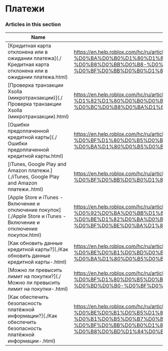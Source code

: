# Платежи  
### Articles in this section
Name|URL
-|-
[Кредитная карта отклонена или в ожидании платежа](./Кредитная карта отклонена или в ожидании платежа.html) |https://en.help.roblox.com/hc/ru/articles/360000359923-%D0%9A%D1%80%D0%B5%D0%B4%D0%B8%D1%82%D0%BD%D0%B0%D1%8F-%D0%BA%D0%B0%D1%80%D1%82%D0%B0-%D0%BE%D1%82%D0%BA%D0%BB%D0%BE%D0%BD%D0%B5%D0%BD%D0%B0-%D0%B8%D0%BB%D0%B8-%D0%B2-%D0%BE%D0%B6%D0%B8%D0%B4%D0%B0%D0%BD%D0%B8%D0%B8-%D0%BF%D0%BB%D0%B0%D1%82%D0%B5%D0%B6%D0%B0
[Проверка  транзакции  Xsolla (микротранзакции)](./Проверка  транзакции  Xsolla (микротранзакции).html) |https://en.help.roblox.com/hc/ru/articles/360016750311-%D0%9F%D1%80%D0%BE%D0%B2%D0%B5%D1%80%D0%BA%D0%B0-%D1%82%D1%80%D0%B0%D0%BD%D0%B7%D0%B0%D0%BA%D1%86%D0%B8%D0%B8-Xsolla-%D0%BC%D0%B8%D0%BA%D1%80%D0%BE%D1%82%D1%80%D0%B0%D0%BD%D0%B7%D0%B0%D0%BA%D1%86%D0%B8%D0%B8-
[Ошибки предоплаченной кредитной карты](./Ошибки предоплаченной кредитной карты.html) |https://en.help.roblox.com/hc/ru/articles/203312680-%D0%9E%D1%88%D0%B8%D0%B1%D0%BA%D0%B8-%D0%BF%D1%80%D0%B5%D0%B4%D0%BE%D0%BF%D0%BB%D0%B0%D1%87%D0%B5%D0%BD%D0%BD%D0%BE%D0%B9-%D0%BA%D1%80%D0%B5%D0%B4%D0%B8%D1%82%D0%BD%D0%BE%D0%B9-%D0%BA%D0%B0%D1%80%D1%82%D1%8B
[iTunes, Google Play and Amazon платежи.](./iTunes, Google Play and Amazon платежи..html) |https://en.help.roblox.com/hc/ru/articles/203312760-iTunes-Google-Play-and-Amazon-%D0%BF%D0%BB%D0%B0%D1%82%D0%B5%D0%B6%D0%B8-
[Apple Store и iTunes - Включение и отключение покупок](./Apple Store и iTunes - Включение и отключение покупок.html) |https://en.help.roblox.com/hc/ru/articles/360029554512-Apple-Store-%D0%B8-iTunes-%D0%92%D0%BA%D0%BB%D1%8E%D1%87%D0%B5%D0%BD%D0%B8%D0%B5-%D0%B8-%D0%BE%D1%82%D0%BA%D0%BB%D1%8E%D1%87%D0%B5%D0%BD%D0%B8%D0%B5-%D0%BF%D0%BE%D0%BA%D1%83%D0%BF%D0%BE%D0%BA
[Как обновить данные кредитной карты?](./Как обновить данные кредитной карты-.html) |https://en.help.roblox.com/hc/ru/articles/203312560-%D0%9A%D0%B0%D0%BA-%D0%BE%D0%B1%D0%BD%D0%BE%D0%B2%D0%B8%D1%82%D1%8C-%D0%B4%D0%B0%D0%BD%D0%BD%D1%8B%D0%B5-%D0%BA%D1%80%D0%B5%D0%B4%D0%B8%D1%82%D0%BD%D0%BE%D0%B9-%D0%BA%D0%B0%D1%80%D1%82%D1%8B-
[Можно ли  превысить лимит на покупки?](./Можно ли  превысить лимит на покупки-.html) |https://en.help.roblox.com/hc/ru/articles/203312670-%D0%9C%D0%BE%D0%B6%D0%BD%D0%BE-%D0%BB%D0%B8-%D0%BF%D1%80%D0%B5%D0%B2%D1%8B%D1%81%D0%B8%D1%82%D1%8C-%D0%BB%D0%B8%D0%BC%D0%B8%D1%82-%D0%BD%D0%B0-%D0%BF%D0%BE%D0%BA%D1%83%D0%BF%D0%BA%D0%B8-
[Как обеспечить безопасность платёжной информации?](./Как обеспечить безопасность платёжной информации-.html) |https://en.help.roblox.com/hc/ru/articles/203312590-%D0%9A%D0%B0%D0%BA-%D0%BE%D0%B1%D0%B5%D1%81%D0%BF%D0%B5%D1%87%D0%B8%D1%82%D1%8C-%D0%B1%D0%B5%D0%B7%D0%BE%D0%BF%D0%B0%D1%81%D0%BD%D0%BE%D1%81%D1%82%D1%8C-%D0%BF%D0%BB%D0%B0%D1%82%D1%91%D0%B6%D0%BD%D0%BE%D0%B9-%D0%B8%D0%BD%D1%84%D0%BE%D1%80%D0%BC%D0%B0%D1%86%D0%B8%D0%B8-